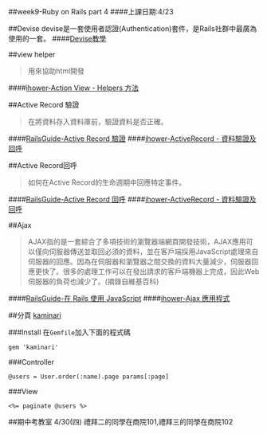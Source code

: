 ##week9-Ruby on Rails part 4
####上課日期:4/23

##Devise
devise是一套使用者認證(Authentication)套件，是Rails社群中最廣為使用的一套。
####[Devise教學](../rails/user.md)

##view helper
>用來協助html開發

####[ihower-Action View - Helpers 方法](https://ihower.tw/rails4/actionview-helpers.html)

##Active Record 驗證
>在將資料存入資料庫前，驗證資料是否正確。

####[RailsGuide-Active Record 驗證](http://rails.ruby.tw/active_record_validations.html)
####[ihower-ActiveRecord - 資料驗證及回呼](https://ihower.tw/rails4/activerecord-lifecycle.html)

##Active Record回呼
>如何在Active Record的生命週期中回應特定事件。

####[RailsGuide-Active Record 回呼](http://rails.ruby.tw/active_record_callbacks.html)
####[ihower-ActiveRecord - 資料驗證及回呼](https://ihower.tw/rails4/activerecord-lifecycle.html)

##Ajax
>AJAX指的是一套綜合了多項技術的瀏覽器端網頁開發技術，AJAX應用可以僅向伺服器傳送並取回必須的資料，並在客戶端採用JavaScript處理來自伺服器的回應。因為在伺服器和瀏覽器之間交換的資料大量減少，伺服器回應更快了。很多的處理工作可以在發出請求的客戶端機器上完成，因此Web伺服器的負荷也減少了。(摘錄自維基百科)

####[RailsGuide-在 Rails 使用 JavaScript](http://rails.ruby.tw/working_with_javascript_in_rails.html)
####[ihower-Ajax 應用程式](https://ihower.tw/rails4/ajax.html)

##分頁
[kaminari](https://github.com/amatsuda/kaminari)

###Install
在`Gemfile`加入下面的程式碼
```
gem 'kaminari'
```

###Controller
```
@users = User.order(:name).page params[:page]
```

###View
```
<%= paginate @users %>
```


##期中考教室
4/30(四) 禮拜二的同學在商院101,禮拜三的同學在商院102

